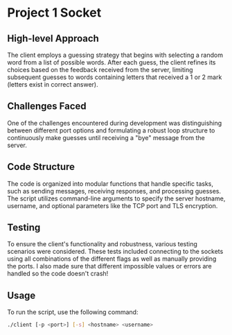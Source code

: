 # Project 1 Socket

## High-level Approach

The client employs a guessing strategy that begins with selecting a random word from a list of possible words. After each guess, the client refines its choices based on the feedback received from the server, limiting subsequent guesses to words containing letters that received a 1 or 2 mark (letters exist in correct answer).

## Challenges Faced

One of the challenges encountered during development was distinguishing between different port options and formulating a robust loop structure to continuously make guesses until receiving a "bye" message from the server.

## Code Structure

The code is organized into modular functions that handle specific tasks, such as sending messages, receiving responses, and processing guesses. The script utilizes command-line arguments to specify the server hostname, username, and optional parameters like the TCP port and TLS encryption.

## Testing

To ensure the client's functionality and robustness, various testing scenarios were considered. These tests included connecting to the sockets using all combinations of the different flags as well as manually providing the ports. I also made sure that different impossible values or errors are handled so the code doesn't crash!

## Usage

To run the script, use the following command:

```bash
./client [-p <port>] [-s] <hostname> <username> 
